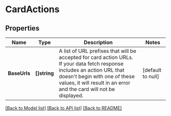 # CardActions

## Properties
Name | Type | Description | Notes
------------ | ------------- | ------------- | -------------
**BaseUrls** | **[]string** | A list of URL prefixes that will be accepted for card action URLs. If your data fetch response includes an action URL that doesn&#x27;t begin with one of these values, it will result in an error and the card will not be displayed. | [default to null]

[[Back to Model list]](../README.md#documentation-for-models) [[Back to API list]](../README.md#documentation-for-api-endpoints) [[Back to README]](../README.md)

